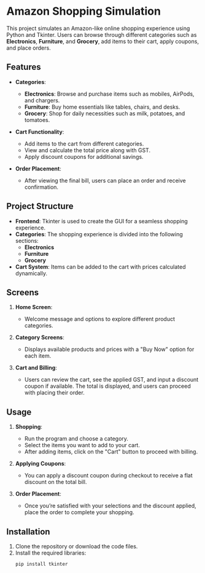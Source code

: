 # Amazon Shopping Simulation

This project simulates an Amazon-like online shopping experience using Python and Tkinter. Users can browse through different categories such as **Electronics**, **Furniture**, and **Grocery**, add items to their cart, apply coupons, and place orders.

## Features

- **Categories**: 
  - **Electronics**: Browse and purchase items such as mobiles, AirPods, and chargers.
  - **Furniture**: Buy home essentials like tables, chairs, and desks.
  - **Grocery**: Shop for daily necessities such as milk, potatoes, and tomatoes.
  
- **Cart Functionality**: 
  - Add items to the cart from different categories.
  - View and calculate the total price along with GST.
  - Apply discount coupons for additional savings.

- **Order Placement**: 
  - After viewing the final bill, users can place an order and receive confirmation.

## Project Structure

- **Frontend**: Tkinter is used to create the GUI for a seamless shopping experience.
- **Categories**: The shopping experience is divided into the following sections:
  - **Electronics**
  - **Furniture**
  - **Grocery**
- **Cart System**: Items can be added to the cart with prices calculated dynamically.

## Screens

1. **Home Screen**: 
   - Welcome message and options to explore different product categories.

2. **Category Screens**: 
   - Displays available products and prices with a "Buy Now" option for each item.

3. **Cart and Billing**: 
   - Users can review the cart, see the applied GST, and input a discount coupon if available. The total is displayed, and users can proceed with placing their order.

## Usage

1. **Shopping**: 
   - Run the program and choose a category. 
   - Select the items you want to add to your cart.
   - After adding items, click on the "Cart" button to proceed with billing.

2. **Applying Coupons**: 
   - You can apply a discount coupon during checkout to receive a flat discount on the total bill.

3. **Order Placement**: 
   - Once you’re satisfied with your selections and the discount applied, place the order to complete your shopping.

## Installation

1. Clone the repository or download the code files.
2. Install the required libraries:
   ```bash
   pip install tkinter
